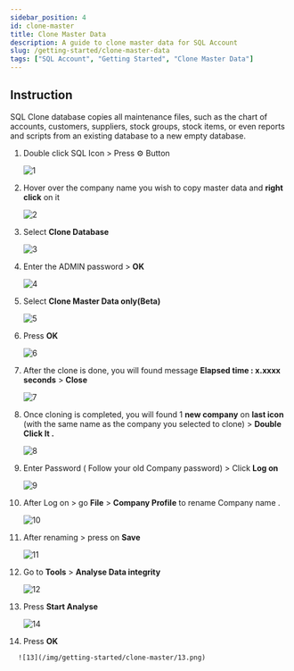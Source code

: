 ```yaml
---
sidebar_position: 4
id: clone-master
title: Clone Master Data
description: A guide to clone master data for SQL Account
slug: /getting-started/clone-master-data
tags: ["SQL Account", "Getting Started", "Clone Master Data"]
---
```


## Instruction

SQL Clone database copies all maintenance files, such as the chart of accounts, customers, suppliers, stock groups, stock items, or even reports and scripts from an existing database to a new empty database.

   1. Double click SQL Icon > Press ⚙️ Button

      ![1](/img/getting-started/clone-master/1.png)

   2. Hover over the company name you wish to copy master data and **right click** on it

      ![2](/img/getting-started/clone-master/2.png)

   3. Select **Clone Database**

      ![3](/img/getting-started/clone-master/3.png)

   4. Enter the ADMIN password > **OK**

      ![4](/img/getting-started/clone-master/4.png)

   5. Select **Clone Master Data only(Beta)**

      ![5](/img/getting-started/clone-master/5.png)

   6. Press **OK**

      ![6](/img/getting-started/clone-master/6.png)

   7. After the clone is done, you will found message **Elapsed time : x.xxxx seconds** > **Close**

      ![7](/img/getting-started/clone-master/7.png)

   8. Once cloning is completed, you will found 1 **new company** on **last icon** (with the same name as the company you selected to clone) > **Double Click It .**

      ![8](/img/getting-started/clone-master/8.png)

   9. Enter Password ( Follow your old Company password) > Click **Log on**

      ![9](/img/getting-started/clone-master/9.png)

   10. After Log on > go **File** > **Company Profile** to rename Company name .

         ![10](/img/getting-started/clone-master/10.png)

   11. After renaming > press on **Save**

         ![11](/img/getting-started/clone-master/11.png)

   12. Go to **Tools** > **Analyse Data integrity**

         ![12](/img/getting-started/clone-master/12.png)

   13. Press **Start Analyse**

         ![14](/img/getting-started/clone-master/14.png)

   14. Press **OK**

      ![13](/img/getting-started/clone-master/13.png)
